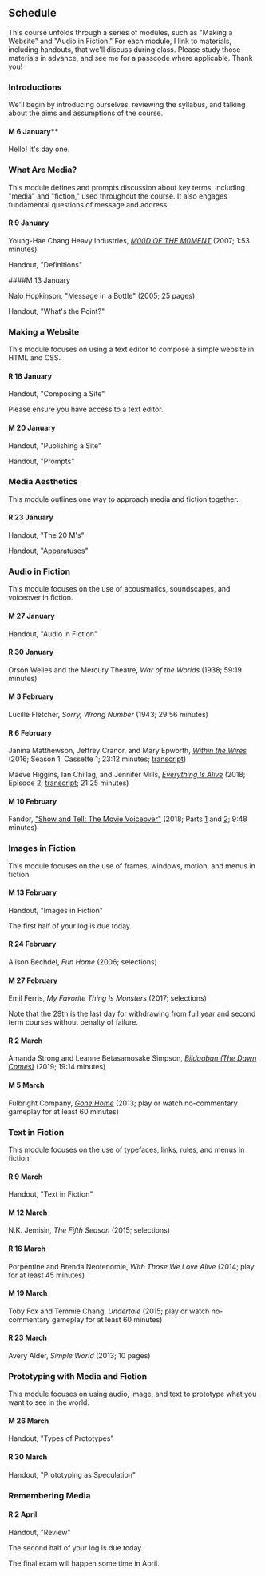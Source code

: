 ## Schedule

This course unfolds through a series of modules, such as "Making a Website" and "Audio in Fiction." For each module, I link to materials, including handouts, that we'll discuss during class. Please study those materials in advance, and see me for a passcode where applicable. Thank you! 

### Introductions

We'll begin by introducing ourselves, reviewing the syllabus, and talking about the aims and assumptions of the course.  

#### M 6 January**

Hello! It's day one.  

### What Are Media? 

This module defines and prompts discussion about key terms, including "media" and "fiction," used throughout the course. It also engages fundamental questions of message and address.  

#### R 9 January

Young-Hae Chang Heavy Industries, [*M00D OF THE M0MENT*](https://www.yhchang.com/THE_MOOD_OF_THE_MOMENT_V.html) (2007; 1:53 minutes)

Handout, "Definitions"

####M 13 January 

Nalo Hopkinson, "Message in a Bottle" (2005; 25 pages) 

Handout, "What's the Point?"

### Making a Website 

This module focuses on using a text editor to compose a simple website in HTML and CSS. 

#### R 16 January 

Handout, "Composing a Site"

Please ensure you have access to a text editor. 

#### M 20 January

Handout, "Publishing a Site"

Handout, "Prompts"

### Media Aesthetics 

This module outlines one way to approach media and fiction together. 

#### R 23 January

Handout, "The 20 M's"

Handout, "Apparatuses"

### Audio in Fiction 

This module focuses on the use of acousmatics, soundscapes, and voiceover in fiction. 

#### M 27 January

Handout, "Audio in Fiction"

#### R 30 January 

Orson Welles and the Mercury Theatre, *War of the Worlds* (1938; 59:19 minutes) 

#### M 3 February 

Lucille Fletcher, *Sorry, Wrong Number* (1943; 29:56 minutes) 

#### R 6 February

Janina Matthewson, Jeffrey Cranor, and Mary Epworth, [*Within the Wires*](https://dts.podtrac.com/redirect.mp3/dovetail.prxu.org/136/188e8310-597c-4724-844f-d571668c7105/WithinTheWires_S01E01.mp3) (2016; Season 1, Cassette 1; 23:12 minutes; [transcript](https://www.patreon.com/posts/transcript-1-1-21980137))

Maeve Higgins, Ian Chillag, and Jennifer Mills, [*Everything Is Alive*](https://www.everythingisalive.com/episodes/maeve-lamppost-of-brooklyn) (2018; Episode 2; [transcript](https://www.everythingisalive.com/content/episodes/2-maeve-lamppost-of-brooklyn/maeve-lamppost-transcript.pdf); 21:25 minutes)

#### M 10 February

Fandor, ["Show and Tell: The Movie Voiceover"](https://www.youtube.com/watch?v=3_qW-xPanqU) (2018; Parts [1](https://www.youtube.com/watch?v=3_qW-xPanqU) and [2](https://www.youtube.com/watch?v=I7wPUNTBkVk); 9:48 minutes) 

### Images in Fiction 

This module focuses on the use of frames, windows, motion, and menus in fiction.  

#### M 13 February

Handout, "Images in Fiction" 

The first half of your log is due today. 

#### R 24 February

Alison Bechdel, *Fun Home* (2006; selections) 

#### M 27 February

Emil Ferris, *My Favorite Thing Is Monsters* (2017; selections)

Note that the 29th is the last day for withdrawing from full year and second term courses without penalty of failure.

#### R 2 March

Amanda Strong and Leanne Betasamosake Simpson, [*Biidaaban (The Dawn Comes)*](https://www.youtube.com/watch?v=vWjnYKyiUB8) (2019; 19:14 minutes)

#### M 5 March

Fulbright Company, [*Gone Home*](https://gonehome.game/) (2013; play or watch no-commentary gameplay for at least 60 minutes)  

### Text in Fiction 

This module focuses on the use of typefaces, links, rules, and menus in fiction. 

#### R 9 March

Handout, "Text in Fiction"

#### M 12 March

N.K. Jemisin, *The Fifth Season* (2015; selections) 

#### R 16 March

Porpentine and Brenda Neotenomie, *With Those We Love Alive* (2014; play for at least 45 minutes)

#### M 19 March

Toby Fox and Temmie Chang, *Undertale* (2015; play or watch no-commentary gameplay for at least 60 minutes)

#### R 23 March

Avery Alder, *Simple World* (2013; 10 pages) 

### Prototyping with Media and Fiction

This module focuses on using audio, image, and text to prototype what you want to see in the world.  

#### M 26 March

Handout, "Types of Prototypes" 

#### R 30 March

Handout, "Prototyping as Speculation" 

### Remembering Media 

#### R 2 April 

Handout, "Review" 

The second half of your log is due today. 

The final exam will happen some time in April. 
